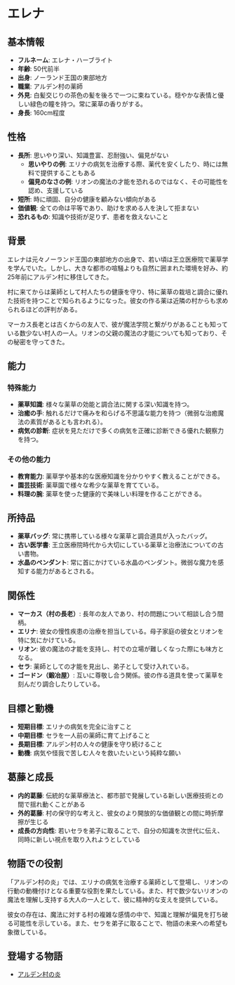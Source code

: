 # エレナ

## 基本情報

- **フルネーム**: エレナ・ハーブライト
- **年齢**: 50代前半
- **出身**: ノーランド王国の東部地方
- **職業**: アルデン村の薬師
- **外見**: 白髪交じりの茶色の髪を後ろで一つに束ねている。穏やかな表情と優しい緑色の瞳を持つ。常に薬草の香りがする。
- **身長**: 160cm程度

## 性格

- **長所**: 思いやり深い、知識豊富、忍耐強い、偏見がない
  - **思いやりの例**: エリナの病気を治療する際、薬代を安くしたり、時には無料で提供することもある
  - **偏見のなさの例**: リオンの魔法の才能を恐れるのではなく、その可能性を認め、支援している
- **短所**: 時に頑固、自分の健康を顧みない傾向がある
- **価値観**: 全ての命は平等であり、助けを求める人を決して拒まない
- **恐れるもの**: 知識や技術が足りず、患者を救えないこと

## 背景

エレナは元々ノーランド王国の東部地方の出身で、若い頃は王立医療院で薬草学を学んでいた。しかし、大きな都市の喧騒よりも自然に囲まれた環境を好み、約25年前にアルデン村に移住してきた。

村に来てからは薬師として村人たちの健康を守り、特に薬草の栽培と調合に優れた技術を持つことで知られるようになった。彼女の作る薬は近隣の村からも求められるほどの評判がある。

マーカス長老とは古くからの友人で、彼が魔法学院と繋がりがあることも知っている数少ない村人の一人。リオンの父親の魔法の才能についても知っており、その秘密を守ってきた。

## 能力

### 特殊能力

- **薬草知識**: 様々な薬草の効能と調合法に関する深い知識を持つ。
- **治癒の手**: 触れるだけで痛みを和らげる不思議な能力を持つ（微弱な治癒魔法の素質があるとも言われる）。
- **病気の診断**: 症状を見ただけで多くの病気を正確に診断できる優れた観察力を持つ。

### その他の能力

- **教育能力**: 薬草学や基本的な医療知識を分かりやすく教えることができる。
- **園芸技術**: 薬草園で様々な希少な薬草を育てている。
- **料理の腕**: 薬草を使った健康的で美味しい料理を作ることができる。

## 所持品

- **薬草バッグ**: 常に携帯している様々な薬草と調合道具が入ったバッグ。
- **古い医学書**: 王立医療院時代から大切にしている薬草と治療法についての古い書物。
- **水晶のペンダント**: 常に首にかけている水晶のペンダント。微弱な魔力を感知する能力があるとされる。

## 関係性

- **マーカス（村の長老）**: 長年の友人であり、村の問題について相談し合う間柄。
- **エリナ**: 彼女の慢性疾患の治療を担当している。母子家庭の彼女とリオンを特に気にかけている。
- **リオン**: 彼の魔法の才能を支持し、村での立場が難しくなった際にも味方となる。
- **セラ**: 薬師としての才能を見出し、弟子として受け入れている。
- **ゴードン（鍛冶屋）**: 互いに尊敬し合う関係。彼の作る道具を使って薬草を刻んだり調合したりしている。

## 目標と動機

- **短期目標**: エリナの病気を完全に治すこと
- **中期目標**: セラを一人前の薬師に育て上げること
- **長期目標**: アルデン村の人々の健康を守り続けること
- **動機**: 病気や怪我で苦しむ人々を救いたいという純粋な願い

## 葛藤と成長

- **内的葛藤**: 伝統的な薬草療法と、都市部で発展している新しい医療技術との間で揺れ動くことがある
- **外的葛藤**: 村の保守的な考えと、彼女のより開放的な価値観との間に時折摩擦が生じる
- **成長の方向性**: 若いセラを弟子に取ることで、自分の知識を次世代に伝え、同時に新しい視点を取り入れようとしている

## 物語での役割

「アルデン村の炎」では、エリナの病気を治療する薬師として登場し、リオンの行動の動機付けとなる重要な役割を果たしている。また、村で数少ないリオンの魔法を理解し支持する大人の一人として、彼に精神的な支えを提供している。

彼女の存在は、魔法に対する村の複雑な感情の中で、知識と理解が偏見を打ち破る可能性を示している。また、セラを弟子に取ることで、物語の未来への希望も象徴している。

## 登場する物語

- [アルデン村の炎](/stories/origins/alden_village_flame.md)